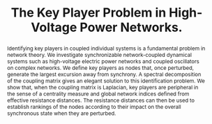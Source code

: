 ---
layout: talk
title:  The Key Player Problem in High-Voltage Power Networks.
name:  Melvyn Tyloo 
talk-url: 
abstract: Identifying key players in coupled individual systems is a fundamental problem in network theory. We investigate synchronizable network-coupled dynamical systems such as high-voltage electric power networks and coupled oscillators on complex networks. We define key players as nodes that, once perturbed, generate the largest excursion away from synchrony. A spectral decomposition of the coupling matrix gives an elegant solution to this identification problem. We show that, when the coupling matrix is Laplacian, key players are peripheral in the sense of a centrality measure and global network indices defined from effective resistance distances. The resistance distances can then be used to establish rankings of the nodes according to their impact on the overall synchronous state when they are perturbed. 
session: contributed-1
timeslot: 10.00 - 10.30
---